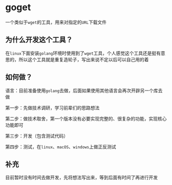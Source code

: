 # goget
一个类似于`wget`的工具，用来对指定的`URL`下载文件

## 为什么开发这个工具？
在`linux`下面安装`golang`环境时使用到了`wget`工具，个人感觉这个工具还是挺有意思的，所以这个工具就是重复造轮子，写出来说不定以后可以自己用的着

## 如何做？
语言：目前准备使用`golang`去做，后面如果使用其他语言会再次开辟另一个库去做

第一步：先做技术调研，学习前辈们的思路想法

第二步：做技术取舍，第一个版本没有必要实现完整的、很复杂的功能，实现核心功能即可

第三步：开发（包含测试代码）

第四步：测试，在`linux`、`macOS`、`windows`上做正反测试

## 补充
目前暂时没有时间去做开发，先将想法写出来，等到后面有时间了再进行开发
